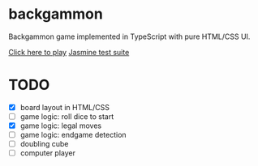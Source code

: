 # backgammon
Backgammon game implemented in TypeScript with pure HTML/CSS UI.

[Click here to play](http://timiles.github.io/backgammon/play/)
[Jasmine test suite](http://timiles.github.io/backgammon/tests/SpecRunner.html)

# TODO
- [x] board layout in HTML/CSS
- [ ] game logic: roll dice to start
- [x] game logic: legal moves
- [ ] game logic: endgame detection
- [ ] doubling cube
- [ ] computer player
